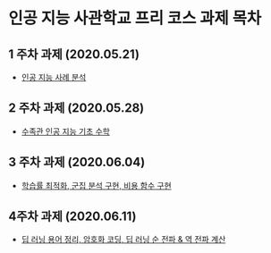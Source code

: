 # 인공 지능 사관학교 프리 코스 과제 목차

## 1 주차 과제 (2020.05.21)

- [ 인공 지능 사례 분석 ](https://github.com/light-chan/test/blob/master/1%EC%A3%BC%EC%B0%A8%20%EA%B3%BC%EC%A0%9C.ipynb)

## 2 주차 과제 (2020.05.28)

- [ 수족관 인공 지능 기초 수학 ](https://nbviewer.jupyter.org/github/light-chan/test/blob/master/2%E1%84%8C%E1%85%AE%E1%84%8E%E1%85%A1%E1%84%80%E1%85%AA%E1%84%8C%E1%85%A6.ipynb)

## 3 주차 과제 (2020.06.04)

- [ 학습률 최적화, 군집 분석 구현, 비용 함수 구현 ](https://github.com/light-chan/test/blob/master/3%EC%A3%BC%EC%B0%A8_%EA%B3%BC%EC%A0%9C.ipynb)

## 4주차 과제 (2020.06.11)

- [ 딥 러닝 용어 정리, 암호화 코딩, 딥 러닝 순 전파 & 역 전파 계산 ](https://github.com/light-chan/gj-assignments-guide/blob/master/4%EC%A3%BC%EC%B0%A8_%EA%B3%BC%EC%A0%9C.ipynb)
